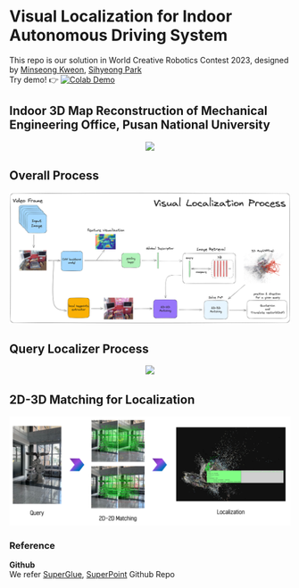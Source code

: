 # Visual Localization for Indoor Autonomous Driving System
This repo is our solution in World Creative Robotics Contest 2023, designed by [Minseong Kweon](https://github.com/mnseong), [Sihyeong Park](https://github.com/sihyeong671)<br/>
Try demo! 👉 [![Colab Demo](https://colab.research.google.com/assets/colab-badge.svg)](https://colab.research.google.com/drive/1ScaWFMfsUssaOC4F7Z967u-N8itCNxkp?usp=sharing)<br/>

## Indoor 3D Map Reconstruction of Mechanical Engineering Office, Pusan National University
<p align=center>
    <img src="./assets/pnu_map.gif"/>
</p>

## Overall Process
<p align=center>
    <img src="./assets/vlp.png"/>
</p>

## Query Localizer Process
<p align=center>
    <img src="./assets/recon.png"/>
</p>

## 2D-3D Matching for Localization
<p align=center>
    <img src="./assets/matching_process.png"/>
</p>

### Reference
**Github**<br/>
We refer [SuperGlue](https://github.com/magicleap/SuperGluePretrainedNetwork), [SuperPoint](https://github.com/rpautrat/SuperPoint) Github Repo <br/>
